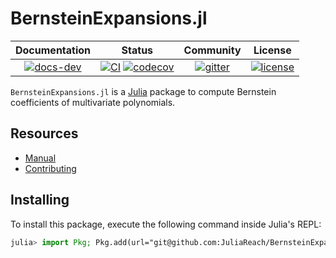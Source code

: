 # BernsteinExpansions.jl

| **Documentation** | **Status** | **Community** | **License** |
|:-----------------:|:----------:|:-------------:|:-----------:|
| [![docs-dev][dev-img]][dev-url] | [![CI][ci-img]][ci-url] [![codecov][cov-img]][cov-url] | [![gitter][chat-img]][chat-url] | [![license][lic-img]][lic-url] |

[dev-img]: https://img.shields.io/badge/docs-latest-blue.svg
[dev-url]: https://juliareach.github.io/BernsteinExpansions.jl/dev/
[ci-img]: https://github.com/JuliaReach/BernsteinExpansions.jl/workflows/CI/badge.svg
[ci-url]: https://github.com/JuliaReach/BernsteinExpansions.jl/actions/workflows/ci.yml
[cov-img]: https://codecov.io/github/JuliaReach/BernsteinExpansions.jl/coverage.svg
[cov-url]: https://app.codecov.io/github/JuliaReach/BernsteinExpansions.jl
[chat-img]: https://img.shields.io/badge/zulip-join_chat-brightgreen.svg
[chat-url]: https://julialang.zulipchat.com/#narrow/stream/278609-juliareach
[lic-img]: https://img.shields.io/github/license/mashape/apistatus.svg
[lic-url]: https://github.com/JuliaReach/BernsteinExpansions.jl/blob/master/LICENSE

`BernsteinExpansions.jl` is a [Julia](http://julialang.org) package to compute
Bernstein coefficients of multivariate polynomials.

## Resources

- [Manual](http://juliareach.github.io/BernsteinExpansions.jl/latest/)
- [Contributing](https://juliareach.github.io/BernsteinExpansions.jl/latest/about/#Contributing)

## Installing

To install this package, execute the following command inside Julia's REPL:

```julia
julia> import Pkg; Pkg.add(url="git@github.com:JuliaReach/BernsteinExpansions.jl")
```
